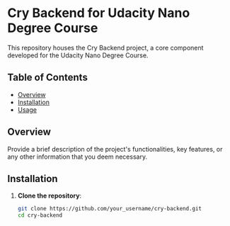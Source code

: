 # Cry Backend for Udacity Nano Degree Course

This repository houses the Cry Backend project, a core component developed for the Udacity Nano Degree Course.

## Table of Contents

- [Overview](#overview)
- [Installation](#installation)
- [Usage](#usage)


## Overview

Provide a brief description of the project's functionalities, key features, or any other information that you deem necessary.

## Installation

1. **Clone the repository**:
   ```bash
   git clone https://github.com/your_username/cry-backend.git
   cd cry-backend
 